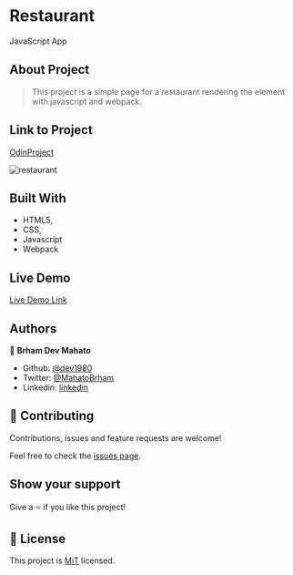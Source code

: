 # Restaurant
JavaScript App

## About Project

>This project is a simple page for a restaurant rendering the element with
 javascript and webpack.

## Link to Project

[OdinProject](https://www.theodinproject.com/courses/javascript/lessons/restaurant-page)

![restaurant](https://user-images.githubusercontent.com/50328853/73986448-c0006f80-4965-11ea-8515-6df52c1836e8.png)

## Built With

-   HTML5,
-   CSS,
-   Javascript
-   Webpack


## Live Demo

[Live Demo Link](https://rawcdn.githack.com/dev1980/Restaurant/c54c7d866adf671622db59f51583e007ec2f60a0/dist/index.html#)

## Authors

👤 **Brham Dev Mahato**

-   Github: [@dev1980](https://github.com/dev1980)
-   Twitter: [@MahatoBrham](https://twitter.com/MahatoBrham)
-   Linkedin: [linkedin](https://www.linkedin.com/in/dev1980/)
## 🤝 Contributing

Contributions, issues and feature requests are welcome!

Feel free to check the [issues page]().

## Show your support

Give a ⭐️ if you like this project!

## 📝 License

This project is [MiT](https://opensource.org/licenses/MIT) licensed.

